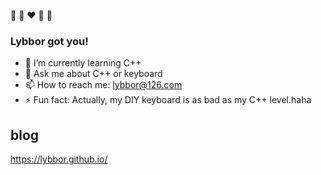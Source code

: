 :blue_heart: :yellow_heart: :heart: :green_heart: :purple_heart:
### Lybbor got you!

<!--
**lybbor/lybbor** is a ✨ _special_ ✨ repository because its `README.md` (this file) appears on your GitHub profile.
-->


- 🌱 I’m currently learning C++
- 💬 Ask me about C++ or keyboard
- 📫 How to reach me: lybbor@126.com
- ⚡ Fun fact: Actually, my DIY keyboard is as bad as my C++ level.haha

## blog
https://lybbor.github.io/
